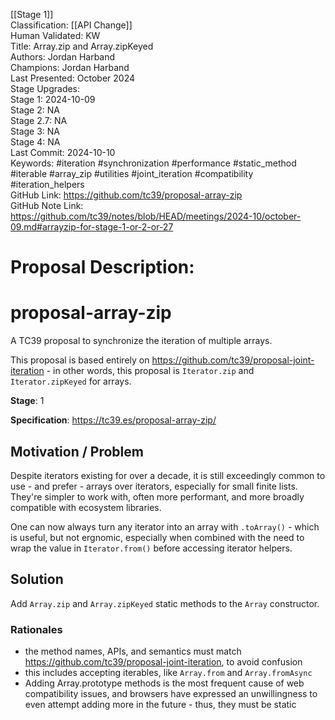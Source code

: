 [[Stage 1]]<br>Classification: [[API Change]]<br>Human Validated: KW<br>Title: Array.zip and Array.zipKeyed<br>Authors: Jordan Harband<br>Champions: Jordan Harband<br>Last Presented: October 2024<br>Stage Upgrades:<br>Stage 1: 2024-10-09  
Stage 2: NA  
Stage 2.7: NA  
Stage 3: NA  
Stage 4: NA<br>Last Commit: 2024-10-10<br>Keywords: #iteration #synchronization #performance #static_method #iterable #array_zip #utilities #joint_iteration #compatibility #iteration_helpers<br>GitHub Link: https://github.com/tc39/proposal-array-zip <br>GitHub Note Link: https://github.com/tc39/notes/blob/HEAD/meetings/2024-10/october-09.md#arrayzip-for-stage-1-or-2-or-27
# Proposal Description:
# proposal-array-zip

A TC39 proposal to synchronize the iteration of multiple arrays.

This proposal is based entirely on https://github.com/tc39/proposal-joint-iteration - in other words, this proposal is `Iterator.zip` and `Iterator.zipKeyed` for arrays.

**Stage**: 1

**Specification**: https://tc39.es/proposal-array-zip/

## Motivation / Problem

Despite iterators existing for over a decade, it is still exceedingly common to use - and prefer - arrays over iterators, especially for small finite lists. They're simpler to work with, often more performant, and more broadly compatible with ecosystem libraries.

One can now always turn any iterator into an array with `.toArray()` - which is useful, but not ergnomic, especially when combined with the need to wrap the value in `Iterator.from()` before accessing iterator helpers.

## Solution

Add `Array.zip` and `Array.zipKeyed` static methods to the `Array` constructor.

### Rationales

 - the method names, APIs, and semantics must match https://github.com/tc39/proposal-joint-iteration, to avoid confusion
  - this includes accepting iterables, like `Array.from` and `Array.fromAsync`
 - Adding Array.prototype methods is the most frequent cause of web compatibility issues, and browsers have expressed an unwillingness to even attempt adding more in the future - thus, they must be static
<br>